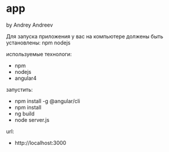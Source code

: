 # app
by Andrey Andreev

Для запуска приложения у вас на компьютере должены быть установлены:
npm
nodejs

используемые технологи:
- npm
- nodejs
- angular4

запустить:
- npm install -g @angular/cli
- npm install
- ng build
- node server.js

url:
- http://localhost:3000




